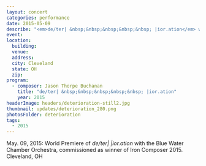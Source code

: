 ```yaml
---
layout: concert
categories: performance
date: 2015-05-09
describe: "<em>de/ter| &nbsp;&nbsp;&nbsp;&nbsp;&nbsp; |ior.ation</em> world premiere, Blue Water Chamber Orchestra."
event:
location:
  building:
  venue:
  address:
  city: Cleveland
  state: OH
  zip:
program:
  - composer: Jason Thorpe Buchanan
    title: "de/ter| &nbsp;&nbsp;&nbsp;&nbsp;&nbsp; |ior.ation"
    year: 2015
headerImage: headers/deterioration-still2.jpg
thumbnail: updates/deterioration_280.png
photosFolder: deterioration
tags:
  - 2015
---
```


May. 09, 2015: World Premiere of *de/ter|   |ior.ation* with the Blue Water Chamber Orchestra, commissioned as winner of Iron Composer 2015. Cleveland, OH
